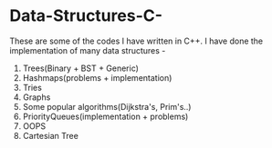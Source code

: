 # Data-Structures-C-
These are some of the codes I have written in C++. I have done the implementation of many data structures - 
1) Trees(Binary + BST + Generic)
2) Hashmaps(problems + implementation)
3) Tries
4) Graphs
5) Some popular algorithms(Dijkstra's, Prim's..)
6) PriorityQueues(implementation + problems)
7) OOPS
8) Cartesian Tree

